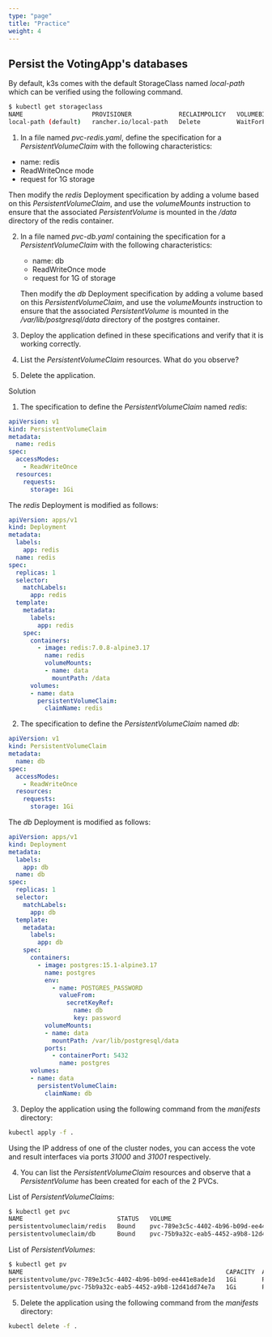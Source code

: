 ```yaml
---
type: "page"
title: "Practice"
weight: 4
---
```


## Persist the VotingApp's databases

By default, k3s comes with the default StorageClass named *local-path* which can be verified using the following command.

```bash
$ kubectl get storageclass
NAME                   PROVISIONER             RECLAIMPOLICY   VOLUMEBINDINGMODE      ALLOWVOLUMEEXPANSION   AGE
local-path (default)   rancher.io/local-path   Delete          WaitForFirstConsumer   false                  1h4m
```

1. In a file named *pvc-redis.yaml*, define the specification for a *PersistentVolumeClaim* with the following characteristics:

- name: redis
- ReadWriteOnce mode
- request for 1G storage

Then modify the *redis* Deployment specification by adding a volume based on this *PersistentVolumeClaim*, and use the *volumeMounts* instruction to ensure that the associated *PersistentVolume* is mounted in the */data* directory of the redis container.

2. In a file named *pvc-db.yaml* containing the specification for a *PersistentVolumeClaim* with the following characteristics:  

    - name: db
    - ReadWriteOnce mode
    - request for 1G of storage

    Then modify the *db* Deployment specification by adding a volume based on this *PersistentVolumeClaim*, and use the *volumeMounts* instruction to ensure that the associated *PersistentVolume* is mounted in the */var/lib/postgresql/data* directory of the postgres container.

3. Deploy the application defined in these specifications and verify that it is working correctly.

4. List the *PersistentVolumeClaim* resources. What do you observe?

5. Delete the application.


Solution

1. The specification to define the *PersistentVolumeClaim* named *redis*:

``` yaml {filename="pvc-redis.yaml"}
apiVersion: v1
kind: PersistentVolumeClaim
metadata: 
  name: redis
spec: 
  accessModes:
    - ReadWriteOnce
  resources:
    requests: 
      storage: 1Gi
```

The *redis* Deployment is modified as follows:

``` yaml {filename="deploy-redis.yaml"}
apiVersion: apps/v1
kind: Deployment
metadata:
  labels:
    app: redis
  name: redis
spec:
  replicas: 1
  selector:
    matchLabels:
      app: redis
  template:
    metadata:
      labels:
        app: redis
    spec:
      containers:
        - image: redis:7.0.8-alpine3.17
          name: redis
          volumeMounts:
          - name: data
            mountPath: /data
      volumes:
      - name: data
        persistentVolumeClaim:
          claimName: redis
```

2. The specification to define the *PersistentVolumeClaim* named *db*:

``` yaml {filename="pvc-db.yaml"}
apiVersion: v1
kind: PersistentVolumeClaim
metadata: 
  name: db
spec: 
  accessModes:
    - ReadWriteOnce
  resources:
    requests: 
      storage: 1Gi
```

The *db* Deployment is modified as follows:

``` yaml {filename="deploy-db.yaml"}
apiVersion: apps/v1
kind: Deployment
metadata:
  labels:
    app: db
  name: db
spec:
  replicas: 1
  selector:
    matchLabels:
      app: db
  template:
    metadata:
      labels:
        app: db
    spec:
      containers:
        - image: postgres:15.1-alpine3.17
          name: postgres
          env:
            - name: POSTGRES_PASSWORD
              valueFrom:
                secretKeyRef:
                  name: db
                  key: password
          volumeMounts:
          - name: data
            mountPath: /var/lib/postgresql/data
          ports:
            - containerPort: 5432
              name: postgres
      volumes:
      - name: data
        persistentVolumeClaim: 
          claimName: db
```

3. Deploy the application using the following command from the *manifests* directory:

``` bash
kubectl apply -f .
```

Using the IP address of one of the cluster nodes, you can access the vote and result interfaces via ports *31000* and *31001* respectively.

4. You can list the *PersistentVolumeClaim* resources and observe that a *PersistentVolume* has been created for each of the 2 PVCs.

List of *PersistentVolumeClaims*:
``` bash
$ kubectl get pvc
NAME                          STATUS   VOLUME                                     CAPACITY  ACCESS MODES   STORAGECLASS   AGE
persistentvolumeclaim/redis   Bound    pvc-789e3c5c-4402-4b96-b09d-ee441e8ade1d   1Gi       RWO            local-path     39s
persistentvolumeclaim/db      Bound    pvc-75b9a32c-eab5-4452-a9b8-12d41dd74e7a   1Gi       RWO            local-path     39s
```

List of *PersistentVolumes*:
``` bash
$ kubectl get pv
NAME                                                        CAPACITY  ACCESS MODES   RECLAIM POLICY   STATUS   CLAIM           STORAGECLASS   REASON   AGE
persistentvolume/pvc-789e3c5c-4402-4b96-b09d-ee441e8ade1d   1Gi       RWO            Delete           Bound    default/redis   local-path              32s
persistentvolume/pvc-75b9a32c-eab5-4452-a9b8-12d41dd74e7a   1Gi       RWO            Delete           Bound    default/db      local-path              32s
```

5. Delete the application using the following command from the *manifests* directory:

``` bash
kubectl delete -f .
```

